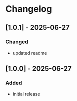 # Changelog

## [1.0.1] - 2025-06-27
### Changed
- updated readme

## [1.0.0] - 2025-06-27
### Added
- initial release
